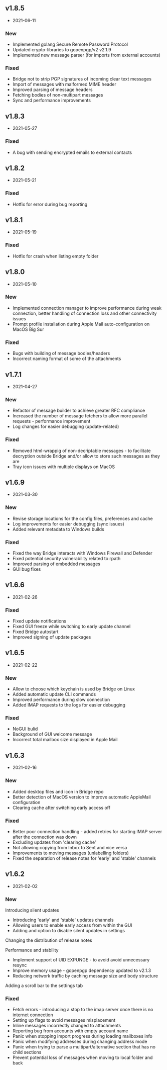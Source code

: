 ## v1.8.5
- 2021-06-11

### New

- Implemented golang Secure Remote Password Protocol
- Updated crypto-libraries to gopenpgp/v2 v2.1.9
- Implemented new message parser (for imports from external accounts)

### Fixed

- Bridge not to strip PGP signatures of incoming clear text messages
- Import of messages with malformed MIME header
- Improved parsing of message headers
- Fetching bodies of non-multipart messages
- Sync and performance improvements


## v1.8.3
- 2021-05-27

### Fixed

- A bug with sending encrypted emails to external contacts 


## v1.8.2
- 2021-05-21

### Fixed

- Hotfix for error during bug reporting


## v1.8.1
- 2021-05-19

### Fixed

- Hotfix for crash when listing empty folder


## v1.8.0
- 2021-05-10

### New

- Implemented connection manager to improve performance during weak connection, better handling of connection loss and other connectivity issues
- Prompt profile installation during Apple Mail auto-configuration on MacOS Big Sur

### Fixed

- Bugs with building of message bodies/headers
- Incorrect naming format of some of the attachments 


## v1.7.1
- 2021-04-27

### New

- Refactor of message builder to achieve greater RFC compliance
- Increased the number of message fetchers to allow more parallel requests - performance improvement
- Log changes for easier debugging (update-related)

### Fixed

- Removed html-wrappig of non-decriptable messages - to facilitate decryption outside Bridge and/or allow to store such messages as they are
- Tray icon issues with multiple displays on MacOS


## v1.6.9
- 2021-03-30

### New

- Revise storage locations for the config files, preferences and cache
- Log improvements for easier debugging (sync issues)
- Added relevant metadata to Windows builds

### Fixed

- Fixed the way Bridge interacts with Windows Firewall and Defender
- Fixed potential security vulnerability related to rpath
- Improved parsing of embedded messages
- GUI bug fixes


## v1.6.6
- 2021-02-26

### Fixed

- Fixed update notifications
- Fixed GUI freeze while switching to early update channel
- Fixed Bridge autostart
- Improved signing of update packages

## v1.6.5
- 2021-02-22

### New

- Allow to choose which keychain is used by Bridge on Linux
- Added automatic update CLI commands
- Improved performance during slow connection
- Added IMAP requests to the logs for easier debugging 

### Fixed

- NoGUI bulid
- Background of GUI welcome message
- Incorrect total mailbox size displayed in Apple Mail

## v1.6.3
- 2021-02-16

### New

- Added desktop files and icon in Bridge repo
- Better detection of MacOS version to improve automatic AppleMail configuration
- Clearing cache after switching early access off

### Fixed

- Better poor connection handling - added retries for starting IMAP server after the connection was down
- Excluding updates from 'clearing cache'
- Not allowing copying from Inbox to Sent and vice versa
- Improvements to moving messages (unlabelling folders)
- Fixed the separation of release notes for 'early' and 'stable' channels


## v1.6.2
- 2021-02-02

### New
Introducing silent updates

- Introducing 'early' and 'stable' updates channels
- Allowing users to enable early access from within the GUI
- Adding and option to disable silent updates in settings

Changing the distribution of release notes

Performance and stability

- Implement support of UID EXPUNGE - to avoid avoid unnecessary resync
- Improve memory usage - gopenpgp dependency updated to v2.1.3
- Reducing network traffic by caching message size and body structure

Adding a scroll bar to the settings tab

### Fixed
- Fetch errors - introducing a stop to the imap server once there is no internet connection
- Setting up flags to avoid messages misplacement
- Inline messages incorrectly changed to attachments 
- Reporting bug from accounts with empty account name
- Panic when stopping import progress during loading mailboxes info
- Panic when modifying addresses during changing address mode
- Panic when trying to parse a multipart/alternative section that has no child sections
- Prevent potential loss of messages when moving to local folder and back
